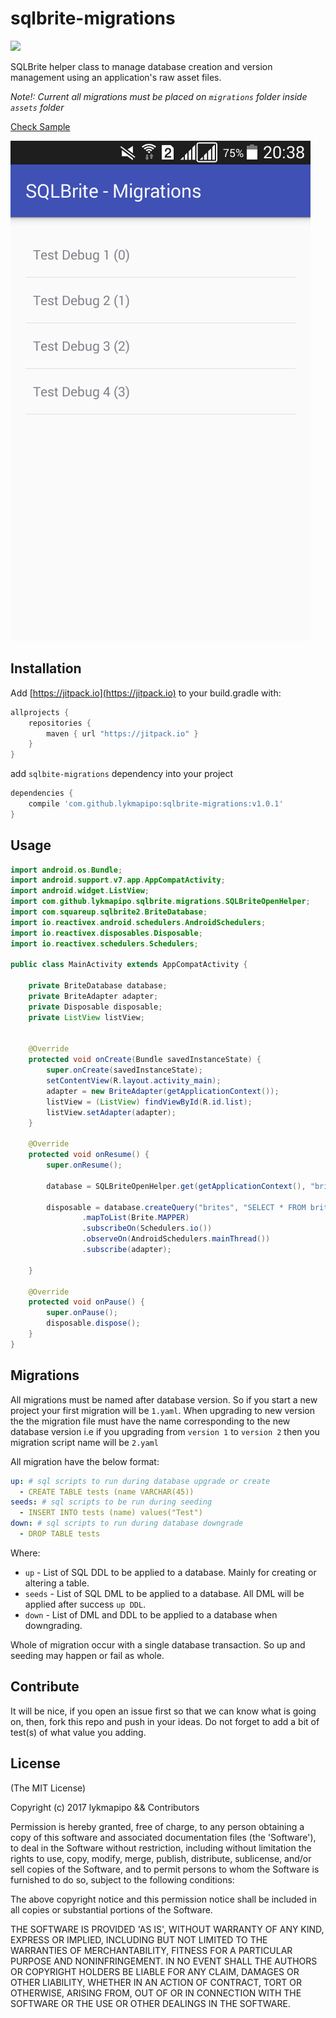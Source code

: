 sqlbrite-migrations
===================

[![](https://jitpack.io/v/lykmapipo/sqlbrite-migrations.svg)](https://jitpack.io/#lykmapipo/sqlbrite-migrations)

SQLBrite helper class to manage database creation and version management using an application's raw asset files.

*Note!: Current all migrations must be placed on `migrations` folder inside `assets` folder*

[Check Sample](https://github.com/lykmapipo/sqlbrite-migrations/tree/master/app)


![Screen Listing Seeded Data](https://raw.githubusercontent.com/lykmapipo/sqlbrite-migrations/master/screens/Screenshot_2017-03-19-20-38-41.png)


## Installation
Add [https://jitpack.io](https://jitpack.io) to your build.gradle with:
```gradle
allprojects {
    repositories {
        maven { url "https://jitpack.io" }
    }
}
```
add `sqlbite-migrations` dependency into your project

```gradle
dependencies {
    compile 'com.github.lykmapipo:sqlbrite-migrations:v1.0.1'
}
```

## Usage
```java
import android.os.Bundle;
import android.support.v7.app.AppCompatActivity;
import android.widget.ListView;
import com.github.lykmapipo.sqlbrite.migrations.SQLBriteOpenHelper;
import com.squareup.sqlbrite2.BriteDatabase;
import io.reactivex.android.schedulers.AndroidSchedulers;
import io.reactivex.disposables.Disposable;
import io.reactivex.schedulers.Schedulers;

public class MainActivity extends AppCompatActivity {

    private BriteDatabase database;
    private BriteAdapter adapter;
    private Disposable disposable;
    private ListView listView;


    @Override
    protected void onCreate(Bundle savedInstanceState) {
        super.onCreate(savedInstanceState);
        setContentView(R.layout.activity_main);
        adapter = new BriteAdapter(getApplicationContext());
        listView = (ListView) findViewById(R.id.list);
        listView.setAdapter(adapter);
    }

    @Override
    protected void onResume() {
        super.onResume();

        database = SQLBriteOpenHelper.get(getApplicationContext(), "brite", 1);

        disposable = database.createQuery("brites", "SELECT * FROM brites")
                .mapToList(Brite.MAPPER)
                .subscribeOn(Schedulers.io())
                .observeOn(AndroidSchedulers.mainThread())
                .subscribe(adapter);

    }

    @Override
    protected void onPause() {
        super.onPause();
        disposable.dispose();
    }
}
```

## Migrations
All migrations must be named after database version. So if you start a new project your first migration will be `1.yaml`.
When upgrading to new version the the migration file must have the name corresponding to the new database version i.e
if you upgrading from `version 1` to `version 2` then you migration script name will be `2.yaml`

All migration have the below format:

```yaml
up: # sql scripts to run during database upgrade or create
  - CREATE TABLE tests (name VARCHAR(45))
seeds: # sql scripts to be run during seeding
  - INSERT INTO tests (name) values("Test")
down: # sql scripts to run during database downgrade
  - DROP TABLE tests
```

Where:

- `up` - List of SQL DDL to be applied to a database. Mainly for creating or altering a table.
- `seeds` - List of SQL DML to be applied to a database. All DML will be applied after success `up DDL`.
- `down` - List of DML and DDL to be applied to a database when downgrading.

Whole of migration occur with a single database transaction. So up and seeding may happen or fail as whole.

## Contribute
It will be nice, if you open an issue first so that we can know what is going on, then, fork this repo and push in your ideas. 
Do not forget to add a bit of test(s) of what value you adding.

## License 

(The MIT License)

Copyright (c) 2017 lykmapipo && Contributors

Permission is hereby granted, free of charge, to any person obtaining
a copy of this software and associated documentation files (the
'Software'), to deal in the Software without restriction, including
without limitation the rights to use, copy, modify, merge, publish,
distribute, sublicense, and/or sell copies of the Software, and to
permit persons to whom the Software is furnished to do so, subject to
the following conditions:

The above copyright notice and this permission notice shall be
included in all copies or substantial portions of the Software.

THE SOFTWARE IS PROVIDED 'AS IS', WITHOUT WARRANTY OF ANY KIND,
EXPRESS OR IMPLIED, INCLUDING BUT NOT LIMITED TO THE WARRANTIES OF
MERCHANTABILITY, FITNESS FOR A PARTICULAR PURPOSE AND NONINFRINGEMENT.
IN NO EVENT SHALL THE AUTHORS OR COPYRIGHT HOLDERS BE LIABLE FOR ANY
CLAIM, DAMAGES OR OTHER LIABILITY, WHETHER IN AN ACTION OF CONTRACT,
TORT OR OTHERWISE, ARISING FROM, OUT OF OR IN CONNECTION WITH THE
SOFTWARE OR THE USE OR OTHER DEALINGS IN THE SOFTWARE.